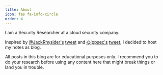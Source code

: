 ```yaml
---
title: About
icon: fas fa-info-circle
order: 4
---
```


I am a Security Researcher at a cloud security company.

Inspired by [@JackRhysider's](https://twitter.com/JackRhysider) [tweet](https://twitter.com/JackRhysider/status/1524416387434762241) and [@ippsec's](https://twitter.com/ippsec) [tweet](https://twitter.com/ippsec/status/1441955791267786765), I decided to host my notes as blog.


All posts in this blog are for educational purposes only. I recommend you to do your research before using any content here that might break things or land you in trouble.